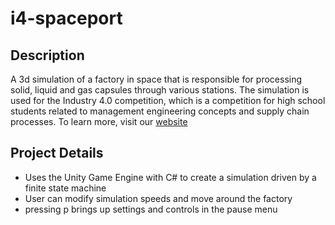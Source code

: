 # i4-spaceport

## Description
A 3d simulation of a factory in space that is responsible for processing solid, liquid and gas capsules through various stations. 
The simulation is used for the Industry 4.0 competition, which is a competition for high school students related to management
engineering concepts and supply chain processes. To learn more, visit our [website](https://www.i4competition.ca)

## Project Details
- Uses the Unity Game Engine with C# to create a simulation driven by a finite state machine
- User can modify simulation speeds and move around the factory
- pressing p brings up settings and controls in the pause menu
